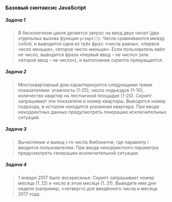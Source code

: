 ### Базовый синтаксис JavaScript

##### Задача 1

> В бесконечном цикле делается запрос на ввод двух чисел (два отдельных вызова функции ```prompt()```). Числа сравниваются 
между собой, и выводится одна из трёх фраз: «числа равны», «первое число меньше», «второе число меньше». Если пользователь ввёл не число, выводится фраза «первый ввод – не число» (или «второй ввод – не число»), и выполнение скрипта прекращается.

##### Задача 2

>Многоквартирный дом характеризуется следующими тремя показателями: этажность (1-25), число подъездов (1-10), 
количество квартир на лестничной площадке (1-20). Скрипт запрашивает эти показатели и номер квартиры. Выводится номер подъезда, в котором находится указанная квартира. При вводе некорректных данных предусмотреть генерацию исключительных ситуаций.

##### Задача 3

> Вычисление и вывод i-го числа Фибоначчи, где параметр i вводится пользователем. При вводе некорректного параметра 
предусмотреть генерацию исключительной ситуации.

##### Задача 4

> 1 января 2017 было воскресенье. Скрипт запрашивает номер месяца (1..12) и число в этом месяце (1..31). Выведите имя 
дня недели (например, «четверг») для введённого числа и месяца 2017 года.
